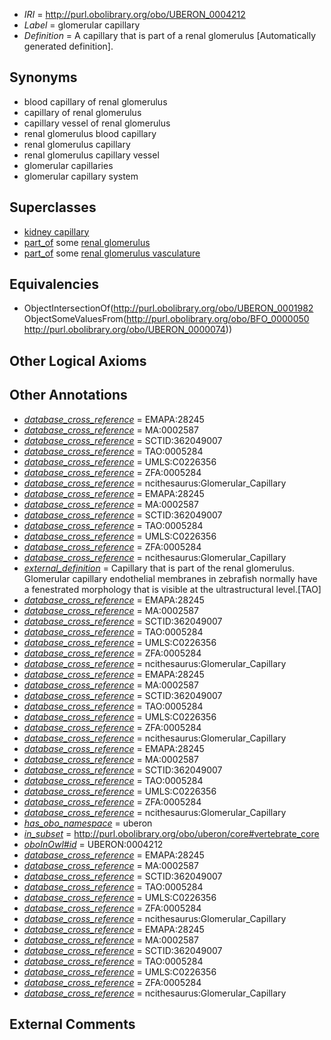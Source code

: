  * *IRI* = http://purl.obolibrary.org/obo/UBERON_0004212
 * *Label* = glomerular capillary
 * *Definition* = A capillary that is part of a renal glomerulus [Automatically generated definition].

## Synonyms

 * blood capillary of renal glomerulus
 * capillary of renal glomerulus
 * capillary vessel of renal glomerulus
 * renal glomerulus blood capillary
 * renal glomerulus capillary
 * renal glomerulus capillary vessel
 * glomerular capillaries
 * glomerular capillary system

## Superclasses

 * [kidney capillary](../../UBERON/27/UBERON_0003527.md)
 * [part_of](../../BFO/50/BFO_0000050.md) some [renal glomerulus](../../UBERON/74/UBERON_0000074.md)
 * [part_of](../../BFO/50/BFO_0000050.md) some [renal glomerulus vasculature](../../UBERON/90/UBERON_0004190.md)

## Equivalencies

 * ObjectIntersectionOf(<http://purl.obolibrary.org/obo/UBERON_0001982> ObjectSomeValuesFrom(<http://purl.obolibrary.org/obo/BFO_0000050> <http://purl.obolibrary.org/obo/UBERON_0000074>))

## Other Logical Axioms


## Other Annotations

 * *[database_cross_reference](../../ef/oboInOwl#hasDbXref.md)* = EMAPA:28245
 * *[database_cross_reference](../../ef/oboInOwl#hasDbXref.md)* = MA:0002587
 * *[database_cross_reference](../../ef/oboInOwl#hasDbXref.md)* = SCTID:362049007
 * *[database_cross_reference](../../ef/oboInOwl#hasDbXref.md)* = TAO:0005284
 * *[database_cross_reference](../../ef/oboInOwl#hasDbXref.md)* = UMLS:C0226356
 * *[database_cross_reference](../../ef/oboInOwl#hasDbXref.md)* = ZFA:0005284
 * *[database_cross_reference](../../ef/oboInOwl#hasDbXref.md)* = ncithesaurus:Glomerular_Capillary
 * *[database_cross_reference](../../ef/oboInOwl#hasDbXref.md)* = EMAPA:28245
 * *[database_cross_reference](../../ef/oboInOwl#hasDbXref.md)* = MA:0002587
 * *[database_cross_reference](../../ef/oboInOwl#hasDbXref.md)* = SCTID:362049007
 * *[database_cross_reference](../../ef/oboInOwl#hasDbXref.md)* = TAO:0005284
 * *[database_cross_reference](../../ef/oboInOwl#hasDbXref.md)* = UMLS:C0226356
 * *[database_cross_reference](../../ef/oboInOwl#hasDbXref.md)* = ZFA:0005284
 * *[database_cross_reference](../../ef/oboInOwl#hasDbXref.md)* = ncithesaurus:Glomerular_Capillary
 * *[external_definition](../../UBPROP/01/UBPROP_0000001.md)* = Capillary that is part of the renal glomerulus. Glomerular capillary endothelial membranes in zebrafish normally have a fenestrated morphology that is visible at the ultrastructural level.[TAO]
 * *[database_cross_reference](../../ef/oboInOwl#hasDbXref.md)* = EMAPA:28245
 * *[database_cross_reference](../../ef/oboInOwl#hasDbXref.md)* = MA:0002587
 * *[database_cross_reference](../../ef/oboInOwl#hasDbXref.md)* = SCTID:362049007
 * *[database_cross_reference](../../ef/oboInOwl#hasDbXref.md)* = TAO:0005284
 * *[database_cross_reference](../../ef/oboInOwl#hasDbXref.md)* = UMLS:C0226356
 * *[database_cross_reference](../../ef/oboInOwl#hasDbXref.md)* = ZFA:0005284
 * *[database_cross_reference](../../ef/oboInOwl#hasDbXref.md)* = ncithesaurus:Glomerular_Capillary
 * *[database_cross_reference](../../ef/oboInOwl#hasDbXref.md)* = EMAPA:28245
 * *[database_cross_reference](../../ef/oboInOwl#hasDbXref.md)* = MA:0002587
 * *[database_cross_reference](../../ef/oboInOwl#hasDbXref.md)* = SCTID:362049007
 * *[database_cross_reference](../../ef/oboInOwl#hasDbXref.md)* = TAO:0005284
 * *[database_cross_reference](../../ef/oboInOwl#hasDbXref.md)* = UMLS:C0226356
 * *[database_cross_reference](../../ef/oboInOwl#hasDbXref.md)* = ZFA:0005284
 * *[database_cross_reference](../../ef/oboInOwl#hasDbXref.md)* = ncithesaurus:Glomerular_Capillary
 * *[database_cross_reference](../../ef/oboInOwl#hasDbXref.md)* = EMAPA:28245
 * *[database_cross_reference](../../ef/oboInOwl#hasDbXref.md)* = MA:0002587
 * *[database_cross_reference](../../ef/oboInOwl#hasDbXref.md)* = SCTID:362049007
 * *[database_cross_reference](../../ef/oboInOwl#hasDbXref.md)* = TAO:0005284
 * *[database_cross_reference](../../ef/oboInOwl#hasDbXref.md)* = UMLS:C0226356
 * *[database_cross_reference](../../ef/oboInOwl#hasDbXref.md)* = ZFA:0005284
 * *[database_cross_reference](../../ef/oboInOwl#hasDbXref.md)* = ncithesaurus:Glomerular_Capillary
 * *[has_obo_namespace](../../ce/oboInOwl#hasOBONamespace.md)* = uberon
 * *[in_subset](../../et/oboInOwl#inSubset.md)* = http://purl.obolibrary.org/obo/uberon/core#vertebrate_core
 * *[oboInOwl#id](../../id/oboInOwl#id.md)* = UBERON:0004212
 * *[database_cross_reference](../../ef/oboInOwl#hasDbXref.md)* = EMAPA:28245
 * *[database_cross_reference](../../ef/oboInOwl#hasDbXref.md)* = MA:0002587
 * *[database_cross_reference](../../ef/oboInOwl#hasDbXref.md)* = SCTID:362049007
 * *[database_cross_reference](../../ef/oboInOwl#hasDbXref.md)* = TAO:0005284
 * *[database_cross_reference](../../ef/oboInOwl#hasDbXref.md)* = UMLS:C0226356
 * *[database_cross_reference](../../ef/oboInOwl#hasDbXref.md)* = ZFA:0005284
 * *[database_cross_reference](../../ef/oboInOwl#hasDbXref.md)* = ncithesaurus:Glomerular_Capillary
 * *[database_cross_reference](../../ef/oboInOwl#hasDbXref.md)* = EMAPA:28245
 * *[database_cross_reference](../../ef/oboInOwl#hasDbXref.md)* = MA:0002587
 * *[database_cross_reference](../../ef/oboInOwl#hasDbXref.md)* = SCTID:362049007
 * *[database_cross_reference](../../ef/oboInOwl#hasDbXref.md)* = TAO:0005284
 * *[database_cross_reference](../../ef/oboInOwl#hasDbXref.md)* = UMLS:C0226356
 * *[database_cross_reference](../../ef/oboInOwl#hasDbXref.md)* = ZFA:0005284
 * *[database_cross_reference](../../ef/oboInOwl#hasDbXref.md)* = ncithesaurus:Glomerular_Capillary

## External Comments

